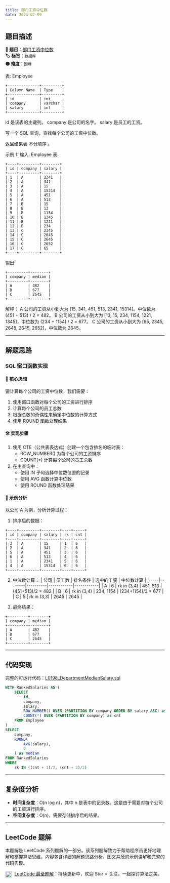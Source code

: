 ```yaml
---
title: 部门工资中位数
date: 2024-02-09
---
```


## 题目描述

**🔗 题目**：[部门工资中位数](https://leetcode.cn/problems/department-median-salary/)  
**🏷️ 标签**：`数据库`  
**🟡 难度**：`困难`  

表: Employee
```
+--------------+---------+
| Column Name  | Type    |
+--------------+---------+
| id           | int     |
| company      | varchar |
| salary       | int     |
+--------------+---------+
```
id 是该表的主键列。
company 是公司的名字。
salary 是员工的工资。

写一个 SQL 查询，查找每个公司的工资中位数。

返回结果表 不分顺序 。

示例 1:
输入: 
Employee 表:
```
+----+---------+--------+
| id | company | salary |
+----+---------+--------+
| 1  | A       | 2341   |
| 2  | A       | 341    |
| 3  | A       | 15     |
| 4  | A       | 15314  |
| 5  | A       | 451    |
| 6  | A       | 513    |
| 7  | B       | 15     |
| 8  | B       | 13     |
| 9  | B       | 1154   |
| 10 | B       | 1345   |
| 11 | B       | 1221   |
| 12 | B       | 234    |
| 13 | C       | 2345   |
| 14 | C       | 2645   |
| 15 | C       | 2645   |
| 16 | C       | 2652   |
| 17 | C       | 65     |
+----+---------+--------+
```
输出: 
```
+---------+--------+
| company | median |
+---------+--------+
| A       | 482    |
| B       | 677    |
| C       | 2645   |
+---------+--------+
```
解释：
A 公司的工资从小到大为 [15, 341, 451, 513, 2341, 15314]。中位数为 (451 + 513) / 2 = 482。
B 公司的工资从小到大为 [13, 15, 234, 1154, 1221, 1345]，中位数为 (234 + 1154) / 2 = 677。
C 公司的工资从小到大为 [65, 2345, 2645, 2645, 2652]，中位数为 2645。

---

## 解题思路

### SQL 窗口函数实现

#### 📝 核心思想
要计算每个公司的工资中位数，我们需要：
1. 使用窗口函数对每个公司的工资进行排序
2. 计算每个公司的员工总数
3. 根据总数的奇偶性来确定中位数的计算方式
4. 使用 ROUND 函数处理结果

#### 🛠️ 实现步骤
1. 使用 CTE（公共表表达式）创建一个包含排名的临时表：
   - ROW_NUMBER() 为每个公司的工资排序
   - COUNT(*) 计算每个公司的员工总数
2. 在主查询中：
   - 使用 IN 子句选择中位数位置的记录
   - 使用 AVG 函数计算中位数
   - 使用 ROUND 函数处理结果

#### 🧩 示例分析
以公司 A 为例，分析计算过程：

1. 排序后的数据：
```
+----+---------+--------+----+-----+
| id | company | salary | rk | cnt |
+----+---------+--------+----+-----+
| 3  | A       | 15     | 1  | 6   |
| 2  | A       | 341    | 2  | 6   |
| 5  | A       | 451    | 3  | 6   |
| 6  | A       | 513    | 4  | 6   |
| 1  | A       | 2341   | 5  | 6   |
| 4  | A       | 15314  | 6  | 6   |
+----+---------+--------+----+-----+
```

2. 中位数计算：
| 公司 | 员工数 | 排名条件 | 选中的工资 | 中位数计算 |
|-----|--------|----------|------------|------------|
| A   | 6      | rk in (3,4) | 451, 513   | (451+513)/2 = 482 |
| B   | 6      | rk in (3,4) | 234, 1154  | (234+1154)/2 = 677 |
| C   | 5      | rk in (3,3) | 2645       | 2645 |

3. 最终结果：
```
+---------+--------+
| company | median |
+---------+--------+
| A       | 482    |
| B       | 677    |
| C       | 2645   |
+---------+--------+
```

---

## 代码实现

完整的可运行代码：[L0198_DepartmentMedianSalary.sql](../src/main/sql/L0198_DepartmentMedianSalary.sql)

```sql
WITH RankedSalaries AS (
    SELECT 
        id,
        company,
        salary,
        ROW_NUMBER() OVER (PARTITION BY company ORDER BY salary ASC) as rk,
        COUNT(*) OVER (PARTITION BY company) as cnt
    FROM Employee
)
SELECT 
    company,
    ROUND(
        AVG(salary),
        0
    ) as median
FROM RankedSalaries
WHERE 
    rk IN ((cnt + 1)/2, (cnt + 2)/2)
```

---

## 复杂度分析

- **时间复杂度**：O(n log n)，其中 n 是表中的记录数。这是由于需要对每个公司的工资进行排序。
- **空间复杂度**：O(n)，需要存储排序后的结果。

---

## LeetCode 题解

本题解是 LeetCode 系列题解的一部分。该系列题解致力于帮助程序员更好地理解和掌握算法思维，内容包含详细的解题思路分析、图文并茂的示例讲解和完整的代码实现。

<img src="https://github.githubassets.com/images/modules/logos_page/GitHub-Mark.png" alt="GitHub" width="20" style="vertical-align: middle; margin-right: 5px"> [LeetCode 最全题解](https://github.com/LjyYano/LeetCode)：持续更新中，欢迎 Star ⭐️ 关注，一起探讨算法之美。 